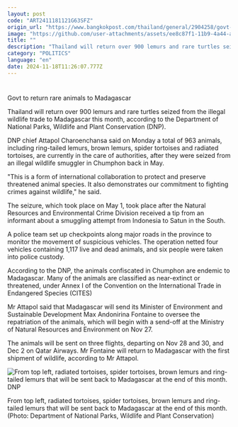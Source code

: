 ```yaml
---
layout: post
code: "ART2411181121G63SFZ"
origin_url: "https://www.bangkokpost.com/thailand/general/2904258/govt-to-return-rare-animals-to-madagascar"
image: "https://github.com/user-attachments/assets/ee8c87f1-11b9-4a44-a2f5-919baac500f3"
title: ""
description: "Thailand will return over 900 lemurs and rare turtles seized from the illegal wildlife trade to Madagascar this month, according to the Department of National Parks, Wildlife and Plant Conservation (DNP)."
category: "POLITICS"
language: "en"
date: 2024-11-18T11:26:07.777Z
---
```


# 

Govt to return rare animals to Madagascar

Thailand will return over 900 lemurs and rare turtles seized from the illegal wildlife trade to Madagascar this month, according to the Department of National Parks, Wildlife and Plant Conservation (DNP).

DNP chief Attapol Charoenchansa said on Monday a total of 963 animals, including ring-tailed lemurs, brown lemurs, spider tortoises and radiated tortoises, are currently in the care of authorities, after they were seized from an illegal wildlife smuggler in Chumphon back in May.

"This is a form of international collaboration to protect and preserve threatened animal species. It also demonstrates our commitment to fighting crimes against wildlife," he said.

The seizure, which took place on May 1, took place after the Natural Resources and Environmental Crime Division received a tip from an informant about a smuggling attempt from Indonesia to Satun in the South. 

A police team set up checkpoints along major roads in the province to monitor the movement of suspicious vehicles. The operation netted four vehicles containing 1,117 live and dead animals, and six people were taken into police custody.

According to the DNP, the animals confiscated in Chumphon are endemic to Madagascar. Many of the animals are classified as near-extinct or threatened, under Annex I of the Convention on the International Trade in Endangered Species (CITES)

Mr Attapol said that Madagascar will send its Minister of Environment and Sustainable Development Max Andonirina Fontaine to oversee the repatriation of the animals, which will begin with a send-off at the Ministry of Natural Resources and Environment on Nov 27.

The animals will be sent on three flights, departing on Nov 28 and 30, and Dec 2 on Qatar Airways. Mr Fontaine will return to Madagascar with the first shipment of wildlife, according to Mr Attapol.

![From top left, radiated tortoises, spider tortoises, brown lemurs and ring-tailed lemurs that will be sent back to Madagascar at the end of this month. DNP](https://github.com/user-attachments/assets/f3193c01-8c59-4e5a-858a-ef2530459664)

From top left, radiated tortoises, spider tortoises, brown lemurs and ring-tailed lemurs that will be sent back to Madagascar at the end of this month. (Photo: Department of National Parks, Wildlife and Plant Conservation)